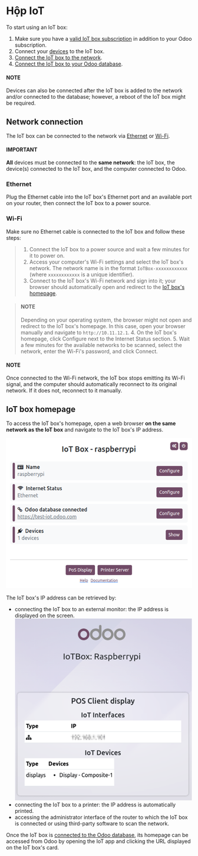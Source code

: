 # Hộp IoT

To start using an IoT box:

1. Make sure you have a [valid IoT box subscription](../iot.md#iot-iot-iot-subscription) in addition to
   your Odoo subscription.
2. Connect your [devices](devices.md) to the IoT box.
3. [Connect the IoT box to the network](#iot-iot-box-network).
4. [Connect the IoT box to your Odoo database](connect.md).

#### NOTE
Devices can also be connected after the IoT box is added to the network and/or connected to the
database; however, a reboot of the IoT box might be required.

<a id="iot-iot-box-network"></a>

## Network connection

The IoT box can be connected to the network via [Ethernet](#iot-iot-box-network-ethernet) or
[Wi-Fi](#iot-iot-box-network-wifi).

#### IMPORTANT
**All** devices must be connected to the **same network**: the IoT box, the device(s) connected
to the IoT box, and the computer connected to Odoo.

<a id="iot-iot-box-network-ethernet"></a>

### Ethernet

Plug the Ethernet cable into the IoT box's Ethernet port and an available port on your router, then
connect the IoT box to a power source.

<a id="iot-iot-box-network-wifi"></a>

### Wi-Fi

Make sure no Ethernet cable is connected to the IoT box and follow these steps:

> 1. Connect the IoT box to a power source and wait a few minutes for it to power on.
> 2. Access your computer's Wi-Fi settings and select the IoT box's network. The network name is in
>    the format `IoTBox-xxxxxxxxxxxx` (where `xxxxxxxxxxxx` is a unique identifier).
> 3. Connect to the IoT box's Wi-Fi network and sign into it; your browser should automatically
>    open and redirect to the [IoT box's homepage](#iot-iot-box-homepage).

>    #### NOTE
>    Depending on your operating system, the browser might not open and redirect to the IoT box's
>    homepage. In this case, open your browser manually and navigate to `http://10.11.12.1`.
> 4. On the IoT box's homepage, click Configure next to the Internet Status
>    section.
> 5. Wait a few minutes for the available networks to be scanned, select the network, enter the
>    Wi-Fi's password, and click Connect.

#### NOTE
Once connected to the Wi-Fi network, the IoT box stops emitting its Wi-Fi signal, and the
computer should automatically reconnect to its original network. If it does not, reconnect to it
manually.

<a id="iot-iot-box-homepage"></a>

## IoT box homepage

To access the IoT box's homepage, open a web browser **on the same network as the IoT box** and
navigate to the IoT box's IP address.

![IoT box's homepage](../../../_images/iot-homepage.png)

The IoT box's IP address can be retrieved by:

- connecting the IoT box to an external monitor: the IP address is displayed on the screen.
  ![POS display with IoT box's IP address](../../../_images/iot-pos-display.png)
- connecting the IoT box to a printer: the IP address is automatically printed.
- accessing the administrator interface of the router to which the IoT box is connected or using
  third-party software to scan the network.

Once the IoT box is [connected to the Odoo database](connect.md), its homepage can be accessed
from Odoo by opening the IoT app and clicking the URL displayed on the IoT box's card.

